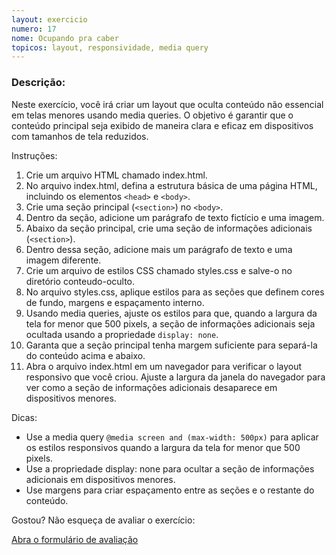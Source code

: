 ```yaml
---
layout: exercicio
numero: 17
nome: Ocupando pra caber
topicos: layout, responsividade, media query
---
```


### Descrição:

Neste exercício, você irá criar um layout que oculta conteúdo não essencial em telas menores usando media queries. O objetivo é garantir que o conteúdo principal seja exibido de maneira clara e eficaz em dispositivos com tamanhos de tela reduzidos.

Instruções:

1. Crie um arquivo HTML chamado index.html.
2. No arquivo index.html, defina a estrutura básica de uma página HTML, incluindo os elementos `<head>` e `<body>`.
3. Crie uma seção principal (`<section>`) no `<body>`. 
4. Dentro da seção, adicione um parágrafo de texto fictício e uma imagem.
5. Abaixo da seção principal, crie uma seção de informações adicionais (`<section>`). 
6. Dentro dessa seção, adicione mais um parágrafo de texto e uma imagem diferente.
7. Crie um arquivo de estilos CSS chamado styles.css e salve-o no diretório conteudo-oculto.
8. No arquivo styles.css, aplique estilos para as seções que definem cores de fundo, margens e espaçamento interno.
9. Usando media queries, ajuste os estilos para que, quando a largura da tela for menor que 500 pixels, a seção de informações adicionais seja ocultada usando a propriedade `display: none`.
10. Garanta que a seção principal tenha margem suficiente para separá-la do conteúdo acima e abaixo.
11. Abra o arquivo index.html em um navegador para verificar o layout responsivo que você criou. Ajuste a largura da janela do navegador para ver como a seção de informações adicionais desaparece em dispositivos menores.

Dicas:

- Use a media query `@media screen and (max-width: 500px)` para aplicar os estilos responsivos quando a largura da tela for menor que 500 pixels.
- Use a propriedade display: none para ocultar a seção de informações adicionais em dispositivos menores.
- Use margens para criar espaçamento entre as seções e o restante do conteúdo.

Gostou? Não esqueça de avaliar o exercício:

<a class="btn" href="https://forms.gle/scs1VxDDFSiMqAhe8" target="_blank"> Abra o formulário de avaliação</a>
